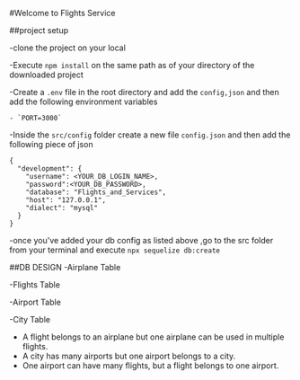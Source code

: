 #Welcome to Flights Service

##project setup

-clone the project on your local

-Execute `npm install` on the same path as of your directory of the downloaded project

-Create a `.env` file in the root directory and add the `config,json` and then add the following environment variables

    - `PORT=3000`

-Inside the `src/config` folder create a new file `config.json` and then add the following piece of json

```
{
  "development": {
    "username": <YOUR_DB_LOGIN_NAME>,
    "password":<YOUR_DB_PASSWORD>,
    "database": "Flights_and_Services",
    "host": "127.0.0.1",
    "dialect": "mysql"
  }
}

```
-once you've added  your db config as listed above ,go to the src folder from your terminal and execute `npx sequelize db:create`


##DB DESIGN
 -Airplane Table

 -Flights Table  

 -Airport Table

 -City Table



 - A flight belongs to an airplane but one airplane can be used in multiple flights.
 - A city has many airports but one airport belongs to a city.
 - One airport can have many flights, but a flight belongs to one airport.



